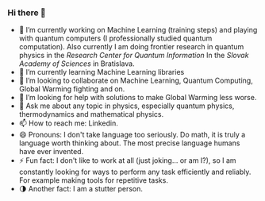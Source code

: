 ### Hi there 👋

- 🔭 I’m currently working on Machine Learning (training steps) and playing with quantum computers (I professionally studied quantum computation). Also currently I am doing frontier research in quantum physics in the _Research Center for Quantum Information_ In the _Slovak Academy of Sciences_ in Bratislava.
- 🌱 I’m currently learning Machine Learning libraries
- 👯 I’m looking to collaborate on Machine Learning, Quantum Computing, Global Warming fighting and on.
- 🤔 I’m looking for help with solutions to make Global Warming less worse.
- 💬 Ask me about any topic in physics, especially quantum physics, thermodynamics and mathematical physics.
- 📫 How to reach me: Linkedin.
- 😄 Pronouns: I don't take language too seriously. Do math, it is truly a language worth thinking about. The most precise language humans have ever invented.
- ⚡ Fun fact: I don't like to work at all (just joking... or am I?), so I am constantly looking for ways to perform any task efficiently and reliably. For example making tools for repetitive tasks.
- :last_quarter_moon: Another fact: I am a stutter person.

<!--
**davidphysdavalos/davidphysdavalos** is a ✨ _special_ ✨ repository because its `README.md` (this file) appears on your GitHub profile.

Here are some ideas to get you started:

- 🔭 I’m currently working on ...
- 🌱 I’m currently learning ...
- 👯 I’m looking to collaborate on ...
- 🤔 I’m looking for help with ...
- 💬 Ask me about ...
- 📫 How to reach me: ...
- 😄 Pronouns: ...
- ⚡ Fun fact: ...
-->
